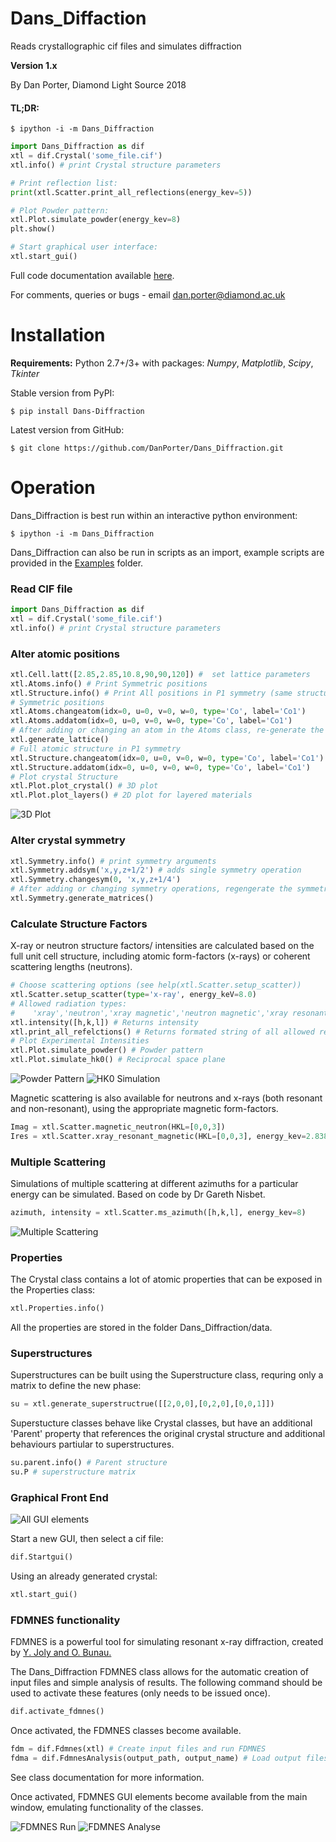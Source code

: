 # Dans_Diffaction
Reads crystallographic cif files and simulates diffraction

**Version 1.x**

By Dan Porter, Diamond Light Source
2018

#### TL;DR:
```text
$ ipython -i -m Dans_Diffraction
```

```python
import Dans_Diffraction as dif
xtl = dif.Crystal('some_file.cif')
xtl.info() # print Crystal structure parameters

# Print reflection list:
print(xtl.Scatter.print_all_reflections(energy_kev=5)) 

# Plot Powder pattern:
xtl.Plot.simulate_powder(energy_kev=8)
plt.show()

# Start graphical user interface:
xtl.start_gui()
```

Full code documentation available [here](https://danporter.github.io/Dans_Diffraction/).

For comments, queries or bugs - email dan.porter@diamond.ac.uk

# Installation
**Requirements:** 
Python 2.7+/3+ with packages: *Numpy*, *Matplotlib*, *Scipy*, *Tkinter*

Stable version from PyPI:
```text
$ pip install Dans-Diffraction
```

Latest version from GitHub:
```text
$ git clone https://github.com/DanPorter/Dans_Diffraction.git
```

# Operation
Dans_Diffraction is best run within an interactive python environment:
```text
$ ipython -i -m Dans_Diffraction
```

Dans_Diffraction can also be run in scripts as an import, example scripts are provided in the [Examples](Examples) folder.
### Read CIF file
```python
import Dans_Diffraction as dif
xtl = dif.Crystal('some_file.cif')
xtl.info() # print Crystal structure parameters
```

### Alter atomic positions
```python
xtl.Cell.latt([2.85,2.85,10.8,90,90,120]) #  set lattice parameters
xtl.Atoms.info() # Print Symmetric positions
xtl.Structure.info() # Print All positions in P1 symmetry (same structure and functions as xtl.Atoms)
# Symmetric positions
xtl.Atoms.changeatom(idx=0, u=0, v=0, w=0, type='Co', label='Co1')
xtl.Atoms.addatom(idx=0, u=0, v=0, w=0, type='Co', label='Co1')
# After adding or changing an atom in the Atoms class, re-generate the full structure using symmetry arguments:
xtl.generate_lattice()
# Full atomic structure in P1 symmetry
xtl.Structure.changeatom(idx=0, u=0, v=0, w=0, type='Co', label='Co1')
xtl.Structure.addatom(idx=0, u=0, v=0, w=0, type='Co', label='Co1')
# Plot crystal Structure
xtl.Plot.plot_crystal() # 3D plot
xtl.Plot.plot_layers() # 2D plot for layered materials
```
![3D Plot](Screenshots/3Dstructrue_Ca3CoMnO6.png)


### Alter crystal symmetry
```python
xtl.Symmetry.info() # print symmetry arguments
xtl.Symmetry.addsym('x,y,z+1/2') # adds single symmetry operation
xtl.Symmetry.changesym(0, 'x,y,z+1/4')
# After adding or changing symmetry operations, regengerate the symmetry matrices
xtl.Symmetry.generate_matrices()
```

### Calculate Structure Factors
X-ray or neutron structure factors/ intensities are calculated based on the full unit cell structure, including atomic 
form-factors (x-rays) or coherent scattering lengths (neutrons).
```python
# Choose scattering options (see help(xtl.Scatter.setup_scatter))
xtl.Scatter.setup_scatter(type='x-ray', energy_keV=8.0)
# Allowed radiation types:
#    'xray','neutron','xray magnetic','neutron magnetic','xray resonant'
xtl.intensity([h,k,l]) # Returns intensity
xtl.print_all_refelctions() # Returns formated string of all allowed reflections
# Plot Experimental Intensities
xtl.Plot.simulate_powder() # Powder pattern
xtl.Plot.simulate_hk0() # Reciprocal space plane
```
![Powder Pattern](Screenshots/powder_diamond.png)
![HK0 Simulation](Screenshots/supercell_diffraction.png)

Magnetic scattering is also available for neutrons and x-rays (both resonant and non-resonant), using the appropriate magnetic form-factors.
```python
Imag = xtl.Scatter.magnetic_neutron(HKL=[0,0,3])
Ires = xtl.Scatter.xray_resonant_magnetic(HKL=[0,0,3], energy_kev=2.838, azim_zero=[1, 0, 0], psi=0, polarisation='s-p', F0=0, F1=1, F2=0)
```

### Multiple Scattering
Simulations of multiple scattering at different azimuths for a particular energy can be simulated. Based on code by Dr Gareth Nisbet.

```python
azimuth, intensity = xtl.Scatter.ms_azimuth([h,k,l], energy_kev=8)
```

![Multiple Scattering](Screenshots/ms_azimuth_silicon.png)

### Properties
The Crystal class contains a lot of atomic properties that can be exposed in the Properties class:
```python
xtl.Properties.info()
```

All the properties are stored in the folder Dans_Diffraction/data.

### Superstructures
Superstructures can be built using the Superstructure class, requring only a matrix to define the new phase:
```python
su = xtl.generate_superstructrue([[2,0,0],[0,2,0],[0,0,1]])
```

Superstucture classes behave like Crystal classes, but have an additional 'Parent' property that references the original 
crystal structure and additional behaviours partiular to superstructures.

```python
su.parent.info() # Parent structure
su.P # superstructure matrix 
```

### Graphical Front End
![All GUI elements](Screenshots/GUI_all.png)

Start a new GUI, then select a cif file:
```python
dif.Startgui()
```
Using an already generated crystal:
```python
xtl.start_gui()
```

### FDMNES functionality
FDMNES is a powerful tool for simulating resonant x-ray diffraction, created by [Y. Joly and O. Bunau.](http://neel.cnrs.fr/spip.php?rubrique1007&lang=en)

The Dans_Diffraction FDMNES class allows for the automatic creation of input files and simple analysis of results.
The following command should be used to activate these features (only needs to be issued once). 
```python
dif.activate_fdmnes()
```
Once activated, the FDMNES classes become available.
```python
fdm = dif.Fdmnes(xtl) # Create input files and run FDMNES
fdma = dif.FdmnesAnalysis(output_path, output_name) # Load output files and plot results
```
See class documentation for more information.


Once activated, FDMNES GUI elements become available from the main window, emulating functionality of the classes.

![FDMNES Run](Screenshots/GUI_08.png)
![FDMNES Analyse](Screenshots/GUI_09.png)